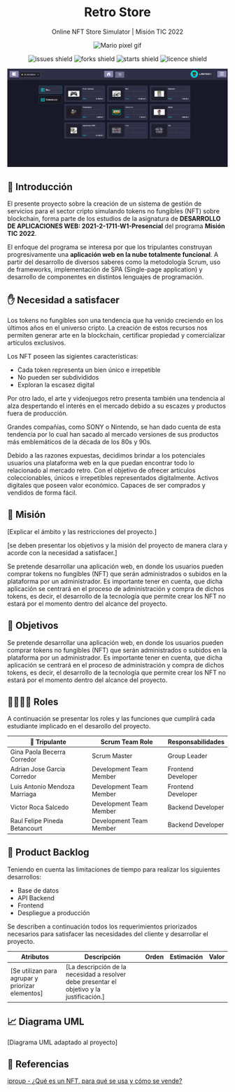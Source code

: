 <div align="center">
<h1>Retro Store</h1>

Online NFT Store Simulator | Misión TIC 2022

<img src="https://media.giphy.com/media/McDxBilGiX2WaT1YLQ/giphy.gif" width="120rem" alt="Mario pixel gif">

![issues shield](https://img.shields.io/github/issues/Lmendev/retro-store)
![forks shield](https://img.shields.io/github/forks/Lmendev/retro-store)
![starts shield](https://img.shields.io/github/stars/Lmendev/retro-store)
![licence shield](https://img.shields.io/github/license/Lmendev/retro-store)

![website screenshot](.assets/mockups/store.png)
</div>

## 💬 Introducción

El presente proyecto sobre la creación de un sistema de gestión de servicios para el sector cripto simulando tokens no fungibles (NFT) sobre blockchain, forma parte de los estudios de la asignatura de **DESARROLLO DE APLICACIONES WEB: 2021-2-1711-W1-Presencial** del programa **Misión TIC 2022**. 

El enfoque del programa se interesa por que los tripulantes construyan progresivamente una **aplicación web en la nube totalmente funcional**. A partir del desarrollo de diversos saberes como la metodología Scrum, uso de frameworks, implementación de SPA (Single-page application) y desarrollo de componentes en distintos lenguajes de programación.

## ✋ Necesidad a satisfacer

Los tokens no fungibles son una tendencia que ha venido creciendo en los últimos años en el universo cripto. La creación de estos recursos nos permiten generar arte en la blockchain, certificar propiedad y comercializar artículos exclusivos.

Los NFT poseen las sigientes características:

- Cada token representa un bien único e irrepetible
- No pueden ser subdivididos
- Exploran la escasez digital

Por otro lado, el arte y videojuegos retro presenta también una tendencia al alza despertando el interés  en el mercado debido a su escazes y productos fuera de producción.

Grandes compañías, como SONY o Nintendo, se han dado cuenta de esta tendencia por lo cual han sacado al mercado versiones de sus productos más emblemáticos de la década de los 80s y 90s.

Debido a las razones expuestas, decidimos brindar a los potenciales usuarios una plataforma web en la que puedan encontrar todo lo relacionado al mercado retro. Con el objetivo de ofrecer artículos coleccionables, únicos e irrepetibles representados digitalmente. Activos digitales que poseen valor económico. Capaces de ser comprados y vendidos de forma fácil.

## 🚀 Misión

[Explicar el ámbito y las restricciones del proyecto.]

[se deben presentar los objetivos y la misión del proyecto de manera clara y acorde con la necesidad a satisfacer.]

Se pretende desarrollar una aplicación web, en donde los usuarios pueden comprar tokens no fungibles (NFT) que serán administrados o subidos en la plataforma por un administrador. Es importante tener en cuenta, que dicha aplicación se centrará en el proceso de administración y compra de dichos tokens, es decir, el desarrollo de la tecnología que permite crear los NFT no estará por el momento dentro del alcance del proyecto.

## 🎯 Objetivos

Se pretende desarrollar una aplicación web, en donde los usuarios pueden comprar tokens no fungibles (NFT) que serán administrados o subidos en la plataforma por un administrador. Es importante tener en cuenta, que dicha aplicación se centrará en el proceso de administración y compra de dichos tokens, es decir, el desarrollo de la tecnología que permite crear los NFT no estará por el momento dentro del alcance del proyecto.



## 👨‍💻👩‍💻 Roles
A continuación se presentar los roles y las funciones que cumplirá cada estudiante implicado en el desarollo del proyecto.

| 🚀 Tripulante                       | Scrum Team Role         | Responsabilidades    |
|-------------------------------|-------------------------|--------------------|
| Gina Paola Becerra Corredor   | Scrum Master            | Group Leader       |
| Adrian Jose Garcia Corredor   | Development Team Member | Frontend Developer |
| Luis Antonio Mendoza Marriaga | Development Team Member | Frontend Developer |
| Victor Roca Salcedo           | Development Team Member | Backend Developer  |
| Raul Felipe Pineda Betancourt | Development Team Member | Backend Developer  |

## 📝 Product Backlog

Teniendo en cuenta las limitaciones de tiempo para realizar los siguientes desarrollos:

- Base de datos
- API Backend
- Frontend
- Despliegue a producción

Se describen a continuación todos los requerimientos priorizados necesarios para satisfacer las necesidades del cliente y desarrollar el proyecto.

|Atributos | Descripción | Orden | Estimación | Valor |
|----|--|--|--|--|
|[Se utilizan para agrupar y priorizar elementos]|[La descripción de la necesidad a resolver debe presentar el objetivo y la justificación.]

## 📈 Diagrama UML
[Diagrama UML adaptado al proyecto]

## 📙 Referencias
[iproup - ¿Qué es un NFT, para qué se usa y cómo se vende?](https://www.iproup.com/economia-digital/24021-que-es-un-nft-para-que-se-usa-y-como-se-vende)